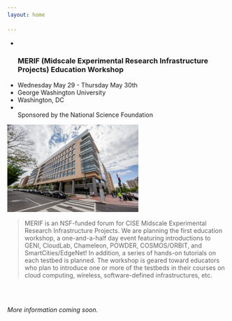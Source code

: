 ```yaml
---
layout: home

---
```

<div class="wrapper" markdown="0"><div class="footer-col-wrapper">
<div class="footer-col two-col-1">
    <ul class="contact-list">
        <li><br><h3>MERIF (Midscale Experimental Research Infrastructure Projects) Education Workshop</h3></li>
        <li>Wednesday May 29 - Thursday May 30th</li>
        <li>George Washington University</li>
        <li>Washington, DC</li>
        <li><br>Sponsored by the National Science Foundation</li>
    </ul>
</div>
<div class="footer-col two-col-2">
    <img src="/images/seh.jpg" width="300px" class="rounded-image-right">
</div>
</div></div>

> MERIF is an NSF-funded forum for CISE Midscale Experimental Research Infrastructure Projects.  We are planning the first education workshop, a one-and-a-half day event featuring introductions to GENI, CloudLab, Chameleon, POWDER, COSMOS/ORBIT, and SmartCities/EdgeNet!  In addition, a series of hands-on tutorials on each testbed is planned.  The workshop is geared toward educators who plan to introduce one or more of the testbeds in their courses on cloud computing, wireless, software-defined infrastructures, etc. 

<br><br>

*More information coming soon.*